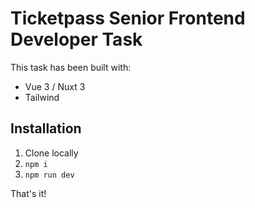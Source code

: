# Ticketpass Senior Frontend Developer Task

This task has been built with:

- Vue 3 / Nuxt 3
- Tailwind

## Installation

1. Clone locally
2. `npm i`
3. `npm run dev`

That's it!
